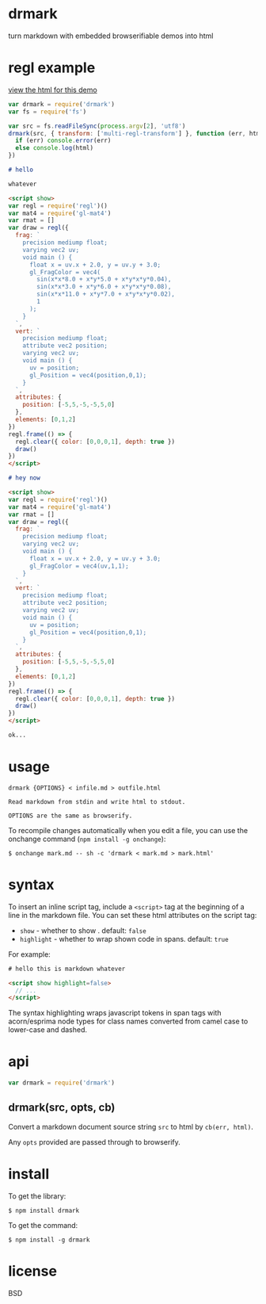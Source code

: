 # drmark

turn markdown with embedded browserifiable demos into html

# regl example

[view the html for this demo](http://substack.neocities.org/drmark_demo.html)

``` js
var drmark = require('drmark')
var fs = require('fs')

var src = fs.readFileSync(process.argv[2], 'utf8')
drmark(src, { transform: ['multi-regl-transform'] }, function (err, html) {
  if (err) console.error(err)
  else console.log(html)
})
```

``` md
# hello

whatever

<script show>
var regl = require('regl')()
var mat4 = require('gl-mat4')
var rmat = []
var draw = regl({
  frag: `
    precision mediump float;
    varying vec2 uv;
    void main () {
      float x = uv.x + 2.0, y = uv.y + 3.0;
      gl_FragColor = vec4(
        sin(x*x*8.0 + x*y*5.0 + x*y*x*y*0.04),
        sin(x*x*3.0 + x*y*6.0 + x*y*x*y*0.08),
        sin(x*x*11.0 + x*y*7.0 + x*y*x*y*0.02),
        1
      );
    }
  `,
  vert: `
    precision mediump float;
    attribute vec2 position;
    varying vec2 uv;
    void main () {
      uv = position;
      gl_Position = vec4(position,0,1);
    }
  `,
  attributes: {
    position: [-5,5,-5,-5,5,0]
  },
  elements: [0,1,2]
})
regl.frame(() => {
  regl.clear({ color: [0,0,0,1], depth: true })
  draw()
})
</script>

# hey now

<script show>
var regl = require('regl')()
var mat4 = require('gl-mat4')
var rmat = []
var draw = regl({
  frag: `
    precision mediump float;
    varying vec2 uv;
    void main () {
      float x = uv.x + 2.0, y = uv.y + 3.0;
      gl_FragColor = vec4(uv,1,1);
    }
  `,
  vert: `
    precision mediump float;
    attribute vec2 position;
    varying vec2 uv;
    void main () {
      uv = position;
      gl_Position = vec4(position,0,1);
    }
  `,
  attributes: {
    position: [-5,5,-5,-5,5,0]
  },
  elements: [0,1,2]
})
regl.frame(() => {
  regl.clear({ color: [0,0,0,1], depth: true })
  draw()
})
</script>

ok...
```

# usage

```
drmark {OPTIONS} < infile.md > outfile.html

Read markdown from stdin and write html to stdout.

OPTIONS are the same as browserify.
```

To recompile changes automatically when you edit a file, you can use the
onchange command (`npm install -g onchange`):

```
$ onchange mark.md -- sh -c 'drmark < mark.md > mark.html'
```

# syntax

To insert an inline script tag, include a `<script>` tag at the beginning of a
line in the markdown file. You can set these html attributes on the script tag:

* `show` - whether to show . default: `false`
* `highlight` - whether to wrap shown code in spans. default: `true`

For example:

``` html
# hello this is markdown whatever

<script show highlight=false>
  // ...
</script>
```

The syntax highlighting wraps javascript tokens in span tags with acorn/esprima
node types for class names converted from camel case to lower-case and dashed.

# api

``` js
var drmark = require('drmark')
```

## drmark(src, opts, cb)

Convert a markdown document source string `src` to html by `cb(err, html)`.

Any `opts` provided are passed through to browserify.

# install

To get the library:

```
$ npm install drmark
```

To get the command:

```
$ npm install -g drmark
```

# license

BSD
